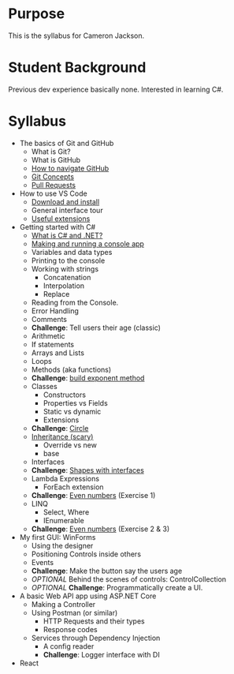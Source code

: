 # Purpose

This is the syllabus for Cameron Jackson.

# Student Background

Previous dev experience basically none. Interested in learning C#.

# Syllabus

- The basics of Git and GitHub
  - What is Git?
  - What is GitHub
  - [How to navigate GitHub](/Git/NavigatingGitHub.md)
  - [Git Concepts](/Git/GitConcepts.md)
  - [Pull Requests](../Git/PullRequests.md)
- How to use VS Code
  - [Download and install](https://code.visualstudio.com/)
  - General interface tour
  - [Useful extensions](VSCode/UsefulExtensions.md)
- Getting started with C#
  - [What is C# and .NET?](../CSharp/WhatIsCSharpAndDotNet.md)
  - [Making and running a console app](../CSharp/ConsoleApp.md)
  - Variables and data types
  - Printing to the console
  - Working with strings
    - Concatenation
    - Interpolation
    - Replace
  - Reading from the Console.
  - Error Handling
  - Comments
  - **Challenge**: Tell users their age (classic)
  - Arithmetic
  - If statements
  - Arrays and Lists
  - Loops
  - Methods (aka functions)
  - **Challenge**: [build exponent method](../CSharp/Exponent/ExponentQuestion.md)
  - Classes
    - Constructors
    - Properties vs Fields
    - Static vs dynamic
    - Extensions
  - **Challenge**: [Circle](../CSharp/Circle/CircleQuestion.md)
  - [Inheritance (scary)](../CSharp/InheritanceExample.cs)
    - Override vs new
    - base
  - Interfaces
  - **Challenge**: [Shapes with interfaces](../CSharp/Shapes/ShapesQuestion.md)
  - Lambda Expressions
    - ForEach extension
  - **Challenge**: [Even numbers](../CSharp/EvenNumbers/EvenNumbersQuestion.md) (Exercise 1)
  - LINQ
    - Select, Where
    - IEnumerable
  - **Challenge**: [Even numbers](../CSharp/EvenNumbers/EvenNumbersQuestion.md) (Exercise 2 & 3)
- My first GUI: WinForms
  - Using the designer
  - Positioning Controls inside others
  - Events
  - **Challenge**: Make the button say the users age
  - _OPTIONAL_ Behind the scenes of controls: ControlCollection
  - _OPTIONAL_ **Challenge**: Programmatically create a UI.
- A basic Web API app using ASP.NET Core
  - Making a Controller
  - Using Postman (or similar)
    - HTTP Requests and their types
    - Response codes
  - Services through Dependency Injection
    - A config reader
    - **Challenge**: Logger interface with DI
- React
